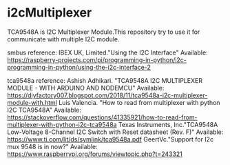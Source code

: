 # i2cMultiplexer
TCA9548A is I2C Multiplexer Module.This repository try to use it for communicate with multiple I2C module.

smbus reference:
IBEX UK, Limited."Using the I2C Interface"
Available: https://raspberry-projects.com/pi/programming-in-python/i2c-programming-in-python/using-the-i2c-interface-2

tca9548a reference:
Ashish Adhikari. "TCA9548A I2C MULTIPLEXER MODULE - WITH ARDUINO AND NODEMCU"
Available: https://diyfactory007.blogspot.com/2018/11/tca9548a-i2c-multiplexer-module-with.html
Luis Valencia. "How to read from multiplexer with python I2C TCA9548A"
Available: https://stackoverflow.com/questions/41335921/how-to-read-from-multiplexer-with-python-i2c-tca9548a
Texas Instruments, Inc."TCA9548A Low-Voltage 8-Channel I2C Switch with Reset datasheet (Rev. F)"
Available: https://www.ti.com/lit/ds/symlink/tca9548a.pdf
GeertVc."Support for I2c mux 9548 is in now?"
Available: https://www.raspberrypi.org/forums/viewtopic.php?t=243321
